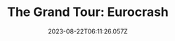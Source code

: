 ---
title: "The Grand Tour: Eurocrash"
year: 2016
date: 2023-08-22T06:11:26.057Z
permalink: /almanac/tv/2023-08-22-grand-tour-eurocrash/index.html
tmdbid: 67557
---